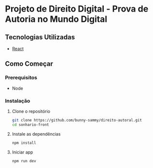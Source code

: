 # Projeto de Direito Digital - Prova de Autoria no Mundo Digital

## Tecnologias Utilizadas
* [React](https://react.dev/)

## Como Começar

### Prerequisitos

* Node

### Instalação

1. Clone o repositório

   ```bash
   git clone https://github.com/bunny-sammy/direito-autoral.git
   cd sonhario-front
   ```

2. Instale as dependências

   ```bash
   npm install
   ```

3. Iniciar app

   ```bash
   npm run dev
   ```